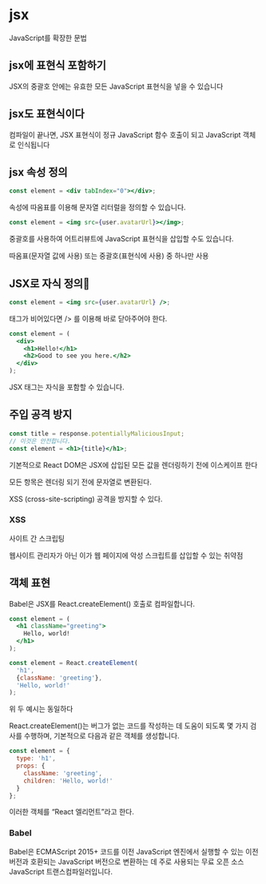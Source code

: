 # jsx

JavaScript를 확장한 문법

## jsx에 표현식 포함하기

JSX의 중괄호 안에는 유효한 모든 JavaScript 표현식을 넣을 수 있습니다

## jsx도 표현식이다

컴파일이 끝나면, JSX 표현식이 정규 JavaScript 함수 호출이 되고 JavaScript 객체로 인식됩니다

## jsx 속성 정의

```jsx
const element = <div tabIndex="0"></div>;
```

속성에 따옴표를 이용해 문자열 리터럴을 정의할 수 있습니다.

```jsx
const element = <img src={user.avatarUrl}></img>;
```

중괄호를 사용하여 어트리뷰트에 JavaScript 표현식을 삽입할 수도 있습니다.

따옴표(문자열 값에 사용) 또는 중괄호(표현식에 사용) 중 하나만 사용

## JSX로 자식 정의

```jsx
const element = <img src={user.avatarUrl} />;
```

태그가 비어있다면 /> 를 이용해 바로 닫아주어야 한다.

```jsx
const element = (
  <div>
    <h1>Hello!</h1>
    <h2>Good to see you here.</h2>
  </div>
);
```

JSX 태그는 자식을 포함할 수 있습니다.

## 주입 공격 방지

```jsx
const title = response.potentiallyMaliciousInput;
// 이것은 안전합니다.
const element = <h1>{title}</h1>;
```

기본적으로 React DOM은 JSX에 삽입된 모든 값을 렌더링하기 전에 이스케이프 한다

모든 항목은 렌더링 되기 전에 문자열로 변환된다. 

XSS (cross-site-scripting) 공격을 방지할 수 있다.

### XSS

사이트 간 스크립팅

웹사이트 관리자가 아닌 이가 웹 페이지에 악성 스크립트를 삽입할 수 있는 취약점

## 객체 표현

Babel은 JSX를 React.createElement() 호출로 컴파일합니다.

```jsx
const element = (
  <h1 className="greeting">
    Hello, world!
  </h1>
);
```

```jsx
const element = React.createElement(
  'h1',
  {className: 'greeting'},
  'Hello, world!'
);
```

위 두 예시는 동일하다

React.createElement()는 버그가 없는 코드를 작성하는 데 도움이 되도록 몇 가지 검사를 수행하며, 기본적으로 다음과 같은 객체를 생성합니다.

```jsx
const element = {
  type: 'h1',
  props: {
    className: 'greeting',
    children: 'Hello, world!'
  }
};
```

이러한 객체를 “React 엘리먼트”라고 한다.

### Babel

Babel은 ECMAScript 2015+ 코드를 이전 JavaScript 엔진에서 실행할 수 있는 이전 버전과 호환되는 JavaScript 버전으로 변환하는 데 주로 사용되는 무료 오픈 소스 JavaScript 트랜스컴파일러입니다. 